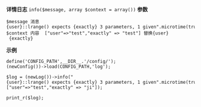**详情日志**
`info($message, array $context = array())`
**参数**
```
$message 消息  {user}::lrange() expects {exactly} 3 parameters, 1 given".microtime(true)
$context 内容  ["user"=>"test","exactly" => "test"] 替换{user}  {exactly}
```
**示例**
```
define('CONFIG_PATH',__DIR__.'/config/');
(newConfig())->load(CONFIG_PATH,'log');

$log = (newLog())->info("{user}::lrange() expects {exactly} 3 parameters, 1 given".microtime(true),["user"=>"test","exactly" => "ji"]);

print_r($log);
```
